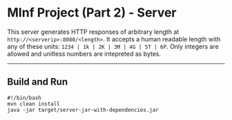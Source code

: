 MInf Project (Part 2) - Server
========================


This server generates HTTP responses of arbitrary length at `http://<serverip>:8080/<length>`. It accepts a human readable length with any of these units: `1234 | 1k | 2K | 3M | 4G | 5T | 6P`. Only integers are allowed and unitless numbers are intepreted as bytes.

--------------------------------


Build and Run
--------------------

```
#!/bin/bash
mvn clean install
java -jar target/server-jar-with-dependencies.jar
```

